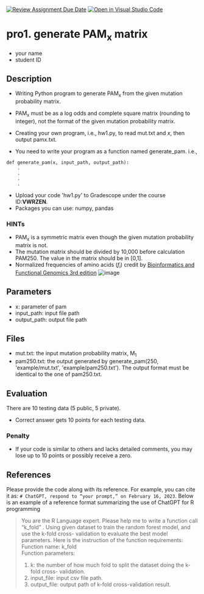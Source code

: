 [![Review Assignment Due Date](https://classroom.github.com/assets/deadline-readme-button-22041afd0340ce965d47ae6ef1cefeee28c7c493a6346c4f15d667ab976d596c.svg)](https://classroom.github.com/a/UMSCCg2l)
[![Open in Visual Studio Code](https://classroom.github.com/assets/open-in-vscode-2e0aaae1b6195c2367325f4f02e2d04e9abb55f0b24a779b69b11b9e10269abc.svg)](https://classroom.github.com/online_ide?assignment_repo_id=20489852&assignment_repo_type=AssignmentRepo)
# pro1. generate PAM<sub>x</sub> matrix
* your name
* student ID

## Description

* Writing Python program to generate PAM<sub>x</sub> from the given mutation probability matrix.
* PAM<sub>x</sub> must be as a log odds and complete square matrix (rounding to integer), not the format of the given mutation probability matrix.
* Creating your own program, i.e., hw1.py, to read mut.txt and *x*, then output pamx.txt.

* You need to write your program as a function named generate_pam. i.e.,
```
def generate_pam(x, input_path, output_path):
    .
    .
    .
    .
```
* Upload your code 'hw1.py' to Gradescope under the course ID:**VWRZEN**.
* Packages you can use: numpy, pandas

### HINTs
* PAM<sub>x</sub> is a symmetric matrix even though the given mutation probability matrix is not.
* The mutation matrix should be divided by 10,000 before calculation PAM250. The value in the matrix should be in [0,1].
* Normalized frequencies of amino acids (<I>f<sub>i</sub></I>) credit by [Bioinformatics and Functional Genomics 3rd edition](https://www.wiley.com/en-us/Bioinformatics+and+Functional+Genomics,+3rd+Edition-p-9781118581780) 
![image](frequent.png)

## Parameters

* x: parameter of pam
* input_path: input file path
* output_path: output file path


## Files

* mut.txt: the input mutation probability matrix, M<sub>1</sub>
* pam250.txt: the output generated by generate_pam(250, 'example/mut.txt', 'example/pam250.txt'). The output format must be identical to the one of pam250.txt.


## Evaluation

There are 10 testing data (5 public, 5 private). 
* Correct answer gets 10 points for each testing data.


### Penalty

* If your code is similar to others and lacks detailed comments, you may lose up to 10 points or possibly receive a zero.

## References
Please provide the code along with its reference. For example, you can cite it as: ```# ChatGPT, respond to “your prompt,” on February 16, 2023```. Below is an example of a reference format summarizing the use of ChatGPT for R programming

>You are the R Language expert.
>Please help me to write a function call “k_fold” .
>Using given dataset to train the random forest model, and use the k-fold cross- validation to evaluate the best model parameters. Here is the instruction of the function requirements:\
>Function name: k_fold\
>Function parameters:
>1. k: the number of how much fold to split the dataset doing the k-fold cross- validation.
>2. input_file: input csv file path.
>3. output_file: output path of k-fold cross-validation result.
